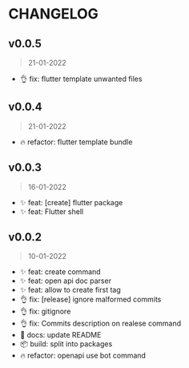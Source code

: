 # CHANGELOG

## v0.0.5
>21-01-2022

* 👌 fix: flutter template unwanted files

## v0.0.4
>21-01-2022

* 🔥 refactor: flutter template bundle

## v0.0.3
>16-01-2022

* ✨ feat: [create] flutter package
* ✨ feat: Flutter shell

## v0.0.2
>10-01-2022

* ✨ feat: create command
* ✨ feat: open api doc parser
* ✨ feat: allow to create first tag
* 👌 fix: [release] ignore malformed commits
* 👌 fix: gitignore
* 👌 fix: Commits description on realese command
* 📖 docs: update README
* 📦 build: split into packages
* 🔥 refactor: openapi use bot command
